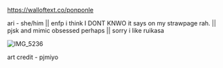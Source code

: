 https://walloftext.co/ponponle


ari - she/him ||
enfp i think I DONT KNWO it says on my strawpage rah. ||
pjsk and mimic obsessed perhaps ||
sorry i like ruikasa




![IMG_5236](https://github.com/ponponle/ponponle/assets/166126332/48577860-f2ba-448d-bb32-444b6154648b)

 
 
 
 
 
 
 
 

art credit - pjmiyo
